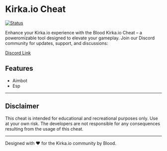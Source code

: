 # Kirka.io Cheat

[![Status](https://img.shields.io/badge/Status-Working-brightgreen?style=flat-square)](https://discord.gg/RDSYcwHWFq)

Enhance your Kirka.io experience with the Blood Kirka.io Cheat – a poweromizable tool designed to elevate your gameplay. Join our Discord community for updates, support, and discussions: 

[Discord Link](https://discord.gg/RDSYcwHWFq)

## Features
- Aimbot
- Esp

---

## Disclaimer

This cheat is intended for educational and recreational purposes only. Use at your own risk. The developers are not responsible for any consequences resulting from the usage of this cheat.

---

Designed with ❤️ for the Kirka.io community by Blood.
